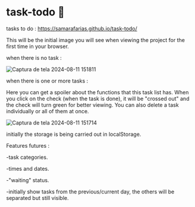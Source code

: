 # task-todo 📄

tasks to do : https://samarafarias.github.io/task-todo/

This will be the initial image you will see when viewing the project for the first time in your browser.

when there is no task :

![Captura de tela 2024-08-11 151811](https://github.com/user-attachments/assets/2a9587b1-7d91-494a-823f-141fdc609215)

when there is one or more tasks :

Here you can get a spoiler about the functions that this task list has.
When you click on the check (when the task is done), it will be "crossed out" and the check will turn green for better viewing. You can also delete a task individually or all of them at once.

![Captura de tela 2024-08-11 151714](https://github.com/user-attachments/assets/a5d8f5a9-2ac2-4f25-b5fc-0815c4a8b406)

initially the storage is being carried out in localStorage.

Features futures : 

-task categories.

-times and dates.

-"waiting" status.

-initially show tasks from the previous/current day, the others will be separated but still visible.
